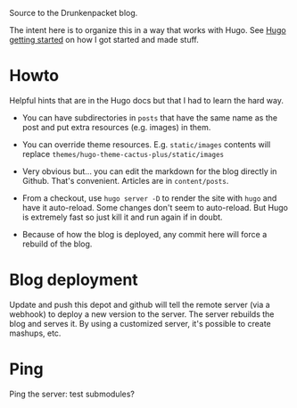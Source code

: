 Source to the Drunkenpacket blog.

The intent here is to organize this in a way that works with Hugo.
See [Hugo getting started](https://gohugo.io/getting-started/quick-start/)
on how I got started and made stuff.

# Howto
Helpful hints that are in the Hugo docs but that I had to learn the hard way.

* You can have subdirectories in `posts` that have the same name as
the post and put extra resources (e.g. images) in them.

* You can override theme resources. E.g. `static/images` contents will
replace `themes/hugo-theme-cactus-plus/static/images`

* Very obvious but... you can edit the markdown for the blog directly
in Github. That's convenient. Articles are in `content/posts`.

* From a checkout, use `hugo server -D` to render the site with `hugo`
and have it auto-reload. Some changes don't seem to auto-reload. But
Hugo is extremely fast so just kill it and run again if in doubt.

* Because of how the blog is deployed, any commit here will force a rebuild
of the blog.

# Blog deployment
Update and push this depot and github will tell the remote server (via
a webhook) to deploy a new version to the server. The server rebuilds the
blog and serves it. By using a customized server, it's possible to create
mashups, etc.

# Ping
Ping the server: test submodules?
